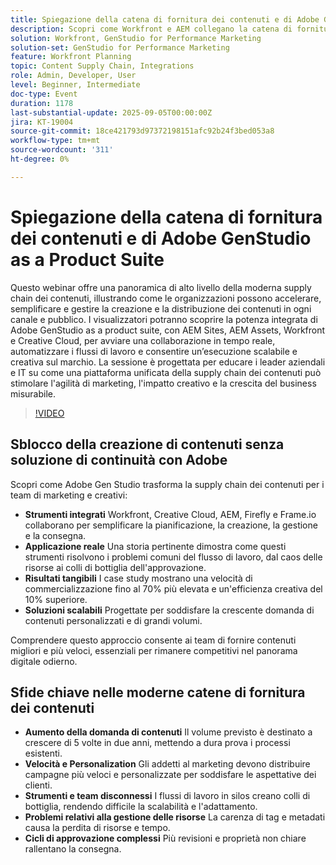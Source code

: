 ```yaml
---
title: Spiegazione della catena di fornitura dei contenuti e di Adobe GenStudio as a Product Suite
description: Scopri come Workfront e AEM collegano la catena di fornitura dei contenuti. Scopri come Adobe Gen Studio semplifica la pianificazione, la creazione, la distribuzione e le informazioni.
solution: Workfront, GenStudio for Performance Marketing
solution-set: GenStudio for Performance Marketing
feature: Workfront Planning
topic: Content Supply Chain, Integrations
role: Admin, Developer, User
level: Beginner, Intermediate
doc-type: Event
duration: 1178
last-substantial-update: 2025-09-05T00:00:00Z
jira: KT-19004
source-git-commit: 18ce421793d97372198151afc92b24f3bed053a8
workflow-type: tm+mt
source-wordcount: '311'
ht-degree: 0%

---
```



# Spiegazione della catena di fornitura dei contenuti e di Adobe GenStudio as a Product Suite

Questo webinar offre una panoramica di alto livello della moderna supply chain dei contenuti, illustrando come le organizzazioni possono accelerare, semplificare e gestire la creazione e la distribuzione dei contenuti in ogni canale e pubblico. I visualizzatori potranno scoprire la potenza integrata di Adobe GenStudio as a product suite, con AEM Sites, AEM Assets, Workfront e Creative Cloud, per avviare una collaborazione in tempo reale, automatizzare i flussi di lavoro e consentire un’esecuzione scalabile e creativa sul marchio. La sessione è progettata per educare i leader aziendali e IT su come una piattaforma unificata della supply chain dei contenuti può stimolare l&#39;agilità di marketing, l&#39;impatto creativo e la crescita del business misurabile.

>[!VIDEO](https://video.tv.adobe.com/v/3472978/?learn=on&enablevpops)

## Sblocco della creazione di contenuti senza soluzione di continuità con Adobe

Scopri come Adobe Gen Studio trasforma la supply chain dei contenuti per i team di marketing e creativi:

* **Strumenti integrati** Workfront, Creative Cloud, AEM, Firefly e Frame.io collaborano per semplificare la pianificazione, la creazione, la gestione e la consegna.
* **Applicazione reale** Una storia pertinente dimostra come questi strumenti risolvono i problemi comuni del flusso di lavoro, dal caos delle risorse ai colli di bottiglia dell&#39;approvazione.
* **Risultati tangibili** I case study mostrano una velocità di commercializzazione fino al 70% più elevata e un&#39;efficienza creativa del 10% superiore.
* **Soluzioni scalabili** Progettate per soddisfare la crescente domanda di contenuti personalizzati e di grandi volumi.

Comprendere questo approccio consente ai team di fornire contenuti migliori e più veloci, essenziali per rimanere competitivi nel panorama digitale odierno.

## Sfide chiave nelle moderne catene di fornitura dei contenuti

* **Aumento della domanda di contenuti** Il volume previsto è destinato a crescere di 5 volte in due anni, mettendo a dura prova i processi esistenti.
* **Velocità e Personalization** Gli addetti al marketing devono distribuire campagne più veloci e personalizzate per soddisfare le aspettative dei clienti.
* **Strumenti e team disconnessi** I flussi di lavoro in silos creano colli di bottiglia, rendendo difficile la scalabilità e l&#39;adattamento.
* **Problemi relativi alla gestione delle risorse** La carenza di tag e metadati causa la perdita di risorse e tempo.
* **Cicli di approvazione complessi** Più revisioni e proprietà non chiare rallentano la consegna.